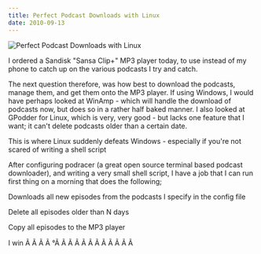 ```yaml
---
title: Perfect Podcast Downloads with Linux
date: 2010-09-13
---
```


![Perfect Podcast Downloads with Linux](https://source.unsplash.com/0gkw_9fy0eQ/1600x900)

I ordered a Sandisk "Sansa Clip+" MP3 player today, to use instead of my phone to catch up on the various podcasts I try and catch.

The next question therefore, was how best to download the podcasts, manage them, and get them onto the MP3 player. If using Windows, I would have perhaps looked at WinAmp - which will handle the download of podcasts now, but does so in a rather half baked manner. I also looked at GPodder for Linux, which is very, very good - but lacks one feature that I want; it can't delete podcasts older than a certain date.

This is where Linux suddenly defeats Windows - especially if you're not scared of writing a shell script

After configuring podracer (a great open source terminal based podcast downloader), and writing a very small shell script, I have a job that I can run first thing on a morning that does the following;

Downloads all new episodes from the podcasts I specify in the config file

Delete all episodes older than N days

Copy all episodes to the MP3 player

I win Ã Ã Ã Ã °Ã Ã Ã Ã Ã Ã Ã Ã Ã Ã Ã Ã 